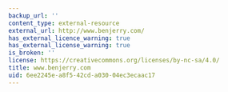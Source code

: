 ```yaml
---
backup_url: ''
content_type: external-resource
external_url: http://www.benjerry.com/
has_external_licence_warning: true
has_external_license_warning: true
is_broken: ''
license: https://creativecommons.org/licenses/by-nc-sa/4.0/
title: www.benjerry.com
uid: 6ee2245e-a8f5-42cd-a030-04ec3ecaac17
---
```

